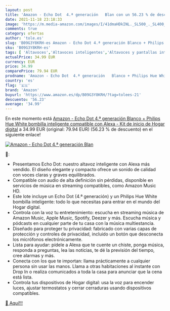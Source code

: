 ```yaml
---
layout: post
title: 'Amazon - Echo Dot  4.ª generación   Blan con un 56.23 % de descuento'
date: 2021-11-18 23:18:33
image: 'https://m.media-amazon.com/images/I/41dmaHDkINL._SL500_._SL400_.jpg'
comments: true
category: ofertas
author: 'tole.es'
slug: 'B09G3Y8KRH-es Amazon - Echo Dot 4.ª generación Blanco + Philips Hue...'
sku: 'B09G3Y8KRH-es'
tags: [ 'Altavoces','Altavoces inteligentes','Altavoces y pantallas inteligentes Echo','Dispositivos Amazon','Dispositivos Amazon y Accesorios','Electrónica','Equipos de audio y Hi-Fi','alexa','amazon','hue','philips', ]
actualPrice: 34.99 EUR
currency: EUR
price: 34.99
comparePrice: 79.94 EUR
prodname: 'Amazon - Echo Dot  4.ª generación   Blanco + Philips Hue White bombilla inteligente  compatible con Alexa - Kit de inicio de Hogar digital'
country: 'es'
flag: '🇪🇸'
brand: 'Amazon'
buyurl: 'https://www.amazon.es/dp/B09G3Y8KRH/?tag=tolees-21'
descuento: '56.23'
average: '34.99'
---
```


En este momento está [Amazon - Echo Dot  4.ª generación   Blanco + Philips Hue White bombilla inteligente  compatible con Alexa - Kit de inicio de Hogar digital](https://www.amazon.es/dp/B09G3Y8KRH/?tag=tolees-21) a 34.99 EUR (original: 79.94 EUR) (56.23 %  de descuento) en el siguiente enlace!

[![Amazon - Echo Dot  4.ª generación   Blan](https://m.media-amazon.com/images/I/41dmaHDkINL._SL500_._SL400_.jpg)](https://www.amazon.es/dp/B09G3Y8KRH/?tag=tolees-21)

🔎:

- Presentamos Echo Dot: nuestro altavoz inteligente con Alexa más vendido. El diseño elegante y compacto ofrece un sonido de calidad con voces claras y graves equilibrados.
- Compatible con audio de alta definición sin pérdidas, disponible en servicios de música en streaming compatibles, como Amazon Music HD.
- Este lote incluye un Echo Dot (4.ª generación) y un Philips Hue White bombilla inteligente: todo lo que necesitas para entrar en el mundo del Hogar digital.
- Controla con la voz tu entretenimiento: escucha en streaming música de Amazon Music, Apple Music, Spotify, Deezer y más. Escucha música y pódcasts en cualquier parte de tu casa con la música multiestancia.
- Diseñado para proteger tu privacidad: fabricado con varias capas de protección y controles de privacidad, incluido un botón que desconecta los micrófonos electrónicamente.
- Lista para ayudar: pídele a Alexa que te cuente un chiste, ponga música, responda a preguntas, lea las noticias, te dé la previsión del tiempo, cree alarmas y más.
- Conecta con los que te importan: llama prácticamente a cualquier persona sin usar las manos. Llama a otras habitaciones al instante con Drop In o realiza comunicados a toda la casa para anunciar que la cena está lista.
- Controla tus dispositivos de Hogar digital: usa la voz para encender luces, ajustar termostatos y cerrar cerraduras usando dispositivos compatibles.

[🛒 Aquí!!!](https://www.amazon.es/dp/B09G3Y8KRH/?tag=tolees-21)
